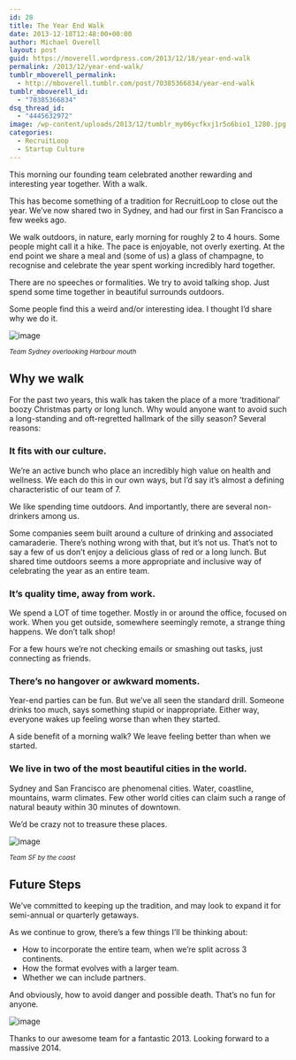 ```yaml
---
id: 28
title: The Year End Walk
date: 2013-12-18T12:48:00+00:00
author: Michael Overell
layout: post
guid: https://moverell.wordpress.com/2013/12/18/year-end-walk
permalink: /2013/12/year-end-walk/
tumblr_mboverell_permalink:
  - http://mboverell.tumblr.com/post/70385366834/year-end-walk
tumblr_mboverell_id:
  - "70385366834"
dsq_thread_id:
  - "4445632972"
image: /wp-content/uploads/2013/12/tumblr_my06ycfkxj1r5o6bio1_1280.jpg
categories:
  - RecruitLoop
  - Startup Culture
---
```

This morning our founding team celebrated another rewarding and interesting year together. With a walk.

This has become something of a tradition for RecruitLoop to close out the year. We’ve now shared two in Sydney, and had our first in San Francisco a few weeks ago.

We walk outdoors, in nature, early morning for roughly 2 to 4 hours. Some people might call it a hike. The pace is enjoyable, not overly exerting. At the end point we share a meal and (some of us) a glass of champagne, to recognise and celebrate the year spent working incredibly hard together.

There are no speeches or formalities. We try to avoid talking shop. Just spend some time together in beautiful surrounds outdoors.

Some people find this a weird and/or interesting idea. I thought I’d share why we do it.

<img src="https://i2.wp.com/41.media.tumblr.com/1c305bd3031a78c5782647bb286da3e4/tumblr_my074az6Cb1r5o6bio1_1280.jpg?w=770" alt="image" data-recalc-dims="1" />

_<small>Team Sydney overlooking Harbour mouth</small>_

## Why we walk

For the past two years, this walk has taken the place of a more ‘traditional’ boozy Christmas party or long lunch. Why would anyone want to avoid such a long-standing and oft-regretted hallmark of the silly season? Several reasons:

### It fits with our culture.

We’re an active bunch who place an incredibly high value on health and wellness. We each do this in our own ways, but I’d say it’s almost a defining characteristic of our team of 7.

We like spending time outdoors. And importantly, there are several non-drinkers among us.

Some companies seem built around a culture of drinking and associated camaraderie. There’s nothing wrong with that, but it’s not us. That’s not to say a few of us don’t enjoy a delicious glass of red or a long lunch. But shared time outdoors seems a more appropriate and inclusive way of celebrating the year as an entire team.

### It’s quality time, away from work.

We spend a LOT of time together. Mostly in or around the office, focused on work. When you get outside, somewhere seemingly remote, a strange thing happens. We don’t talk shop!

For a few hours we’re not checking emails or smashing out tasks, just connecting as friends.

### There’s no hangover or awkward moments.

Year-end parties can be fun. But we’ve all seen the standard drill. Someone drinks too much, says something stupid or inappropriate. Either way, everyone wakes up feeling worse than when they started.

A side benefit of a morning walk? We leave feeling better than when we started.

### We live in two of the most beautiful cities in the world.

Sydney and San Francisco are phenomenal cities. Water, coastline, mountains, warm climates. Few other world cities can claim such a range of natural beauty within 30 minutes of downtown.

We’d be crazy not to treasure these places.

<img src="https://i2.wp.com/41.media.tumblr.com/c61556b45ebcbff9ad7f211e2c3c3b29/tumblr_my079bjffQ1r5o6bio1_1280.jpg?w=770" alt="image" data-recalc-dims="1" />

_<small>Team SF by the coast</small>_

## Future Steps

We’ve committed to keeping up the tradition, and may look to expand it for semi-annual or quarterly getaways.

As we continue to grow, there’s a few things I’ll be thinking about:

  * How to incorporate the entire team, when we’re split across 3 continents.
  * How the format evolves with a larger team.
  * Whether we can include partners.

And obviously, how to avoid danger and possible death. That’s no fun for anyone.

<img src="https://i1.wp.com/41.media.tumblr.com/4f970309d374bc3045d40d422b2271bc/tumblr_my079bjffQ1r5o6bio2_1280.jpg?w=770" alt="image" data-recalc-dims="1" />

Thanks to our awesome team for a fantastic 2013. Looking forward to a massive 2014.